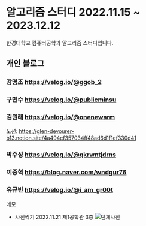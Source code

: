 # 알고리즘 스터디 2022.11.15 ~ 2023.12.12

한경대학교 컴퓨터공학과 알고리즘 스터디입니다.

## 개인 블로그

### 강명조 https://velog.io/@ggob_2

### 구민수 https://velog.io/@publicminsu

### 김원래 https://velog.io/@onenewarm

노션: https://glen-devourer-b13.notion.site/4a494cf357034ff48ad6d1f1ef330d41

### 박주성 https://velog.io/@qkrwntjdrns

### 이중혁 https://blog.naver.com/wndgur76

### 유규빈 https://velog.io/@i_am_gr00t

메모

-   사진찍기 2022.11.21 제1공학관 3층
    ![단체사진](./img/KakaoTalk_Photo_2022-11-21-16-03-38.jpeg)

